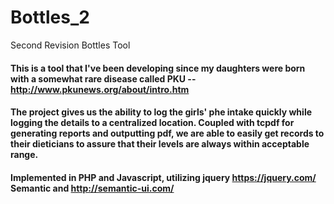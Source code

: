 # Bottles_2
Second Revision Bottles Tool

#### This is a tool that I've been developing since my daughters were born with a somewhat rare disease called PKU -- http://www.pkunews.org/about/intro.htm
#### The project gives us the ability to log the girls' phe intake quickly while logging the details to a centralized location.  Coupled with tcpdf for generating reports and outputting pdf, we are able to easily get records to their dieticians to assure that their levels are always within acceptable range.
#### Implemented in PHP and Javascript, utilizing jquery https://jquery.com/ Semantic and http://semantic-ui.com/
